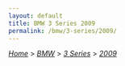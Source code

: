 ```yaml
---
layout: default
title: BMW 3 Series 2009
permalink: /bmw/3-series/2009/
---
```

[*Home*](/) > [*BMW*](/bmw/) > [*3 Series*](/bmw/3-series/) > [*2009*](/bmw/3-series/2009/)
